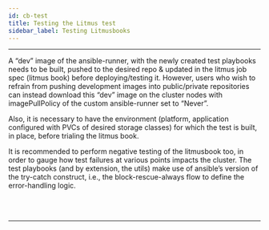 ```yaml
---
id: cb-test
title: Testing the Litmus test
sidebar_label: Testing Litmusbooks 
---
```

------

A “dev” image of the ansible-runner, with the newly created test 
playbooks needs to be built, pushed to the desired repo & updated in 
the litmus job spec (litmus book) before deploying/testing it. 
However, users who wish to refrain from pushing development images 
into public/private repositories can instead download this “dev” image 
on the cluster nodes with imagePullPolicy of the custom ansible-runner 
set to “Never”. 

Also, it is necessary to have the environment (platform, application 
configured with PVCs of desired storage classes) for which the test is 
built, in place, before trialing the litmus book. 

It is recommended to perform negative testing of the litmusbook too, in 
order to gauge how test failures at various points impacts the cluster. 
The test playbooks (and by extension, the utils) make use of ansible’s 
version of the try-catch construct, i.e., the block-rescue-always flow 
to define the error-handling logic.

<br>

<br>

<hr>

<br>

<br>



<!-- Hotjar Tracking Code for https://docs.openebs.io -->

<script>
    (function(h,o,t,j,a,r){
        h.hj=h.hj||function(){(h.hj.q=h.hj.q||[]).push(arguments)};
        h._hjSettings={hjid:1239116,hjsv:6};
        a=o.getElementsByTagName('head')[0];
        r=o.createElement('script');r.async=1;
        r.src=t+h._hjSettings.hjid+j+h._hjSettings.hjsv;
        a.appendChild(r);
    })(window,document,'https://static.hotjar.com/c/hotjar-','.js?sv=');
</script>


<!-- Global site tag (gtag.js) - Google Analytics -->

<script async src="https://www.googletagmanager.com/gtag/js?id=UA-92076314-12"></script>
<script>
  window.dataLayer = window.dataLayer || [];
  function gtag(){dataLayer.push(arguments);}
  gtag('js', new Date());

  gtag('config', 'UA-92076314-12');
</script>
